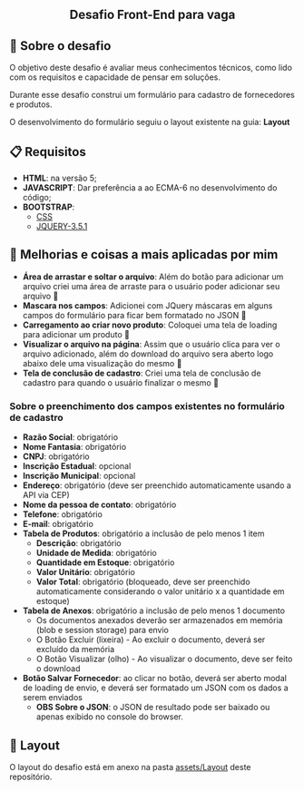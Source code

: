 
<h2 align="center">
  Desafio Front-End para vaga
</h2>


## 🚀 Sobre o desafio

O objetivo deste desafio é avaliar meus conhecimentos técnicos, como lido com os requisitos e capacidade de pensar em soluções.

Durante esse desafio construi um formulário para cadastro de fornecedores e produtos.

O desenvolvimento do formulário seguiu o layout existente na guia: **Layout**


## 📋 Requisitos


- **HTML**: na versão 5;
- **JAVASCRIPT**: Dar preferência a ao ECMA-6 no desenvolvimento do código; 
- **BOOTSTRAP**:  
  - [CSS](https://fluig.totvs.com/style-guide/css/fluig-style-guide.min.css)
  - [JQUERY-3.5.1 ](https://jquery.com/download/)


## 📌 Melhorias e coisas a mais aplicadas por mim
- **Área de arrastar e soltar o arquivo**: Além do botão para adicionar um arquivo criei uma área de arraste para o usuário poder adicionar seu arquivo 🚀
- **Mascara nos campos**: Adicionei com JQuery máscaras em alguns campos do formulário para ficar bem formatado no JSON 🚀
- **Carregamento ao criar novo produto**: Coloquei uma tela de loading para adicionar um produto  🚀
- **Visualizar o arquivo na página**: Assim que o usuário clica para ver o arquivo adicionado, além do download do arquivo sera aberto logo abaixo dele uma visualização do mesmo 🚀
- **Tela de conclusão de cadastro**: Criei uma tela de conclusão de cadastro para quando o usuário finalizar o mesmo 🚀
 

### Sobre o preenchimento dos campos existentes no formulário de cadastro

- **Razão Social**: obrigatório
- **Nome Fantasia**: obrigatório
- **CNPJ**: obrigatório
- **Inscrição Estadual**: opcional
- **Inscrição Municipal**: opcional
- **Endereço**: obrigatório (deve ser preenchido automaticamente usando a API via CEP)
- **Nome da pessoa de contato**: obrigatório
- **Telefone**: obrigatório
- **E-mail**: obrigatório
- **Tabela de Produtos**: obrigatório a inclusão de pelo menos 1 item
  - **Descrição**: obrigatório
  - **Unidade de Medida**: obrigatório
  - **Quantidade em Estoque**: obrigatório
  - **Valor Unitário**: obrigatório
  - **Valor Total**: obrigatório (bloqueado, deve ser preenchido automaticamente considerando o valor unitário x a quantidade em estoque)
- **Tabela de Anexos**: obrigatório a inclusão de pelo menos 1 documento
  - Os documentos anexados deverão ser armazenados em memória (blob e session storage) para envio
  - O Botão Excluir (lixeira) - Ao excluir o documento, deverá ser excluído da memória
  - O Botão Visualizar (olho) - Ao visualizar o documento, deve ser feito o download
- **Botão Salvar Fornecedor**: ao clicar no botão, deverá ser aberto modal de loading de envio, e deverá ser formatado um JSON com os dados a serem enviados
  - **OBS Sobre o JSON**: o JSON de resultado pode ser baixado ou apenas exibido no console do browser.

## 🎨 Layout

O layout do desafio está em anexo na pasta [assets/Layout](./assets/Layout) deste repositório.
